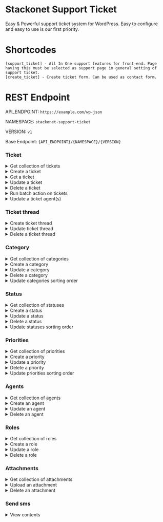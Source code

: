 # Stackonet Support Ticket

Easy & Powerful support ticket system for WordPress. Easy to configure and easy to use is our first priority.

# Shortcodes

```
[support_ticket] - All In One support features for front-end. Page having this must be selected as support page in general setting of support ticket.
[create_ticket] - Create ticket form. Can be used as contact form.
```

# REST Endpoint

API_ENDPOINT: `https://example.com/wp-json`

NAMESPACE: `stackonet-support-ticket`

VERSION: `v1`

Base Endpoint: `{API_ENDPOINT}/{NAMESPACE}/{VERSION}`

### Ticket

<details>
<summary>Get collection of tickets</summary>

Endpoint

`[GET /tickets]`

Params:

| Property          | Type    | Required | Default | Description                                                          |
|-------------------|---------|----------|---------|----------------------------------------------------------------------|
| `page`            | integer | **no**   | `1`     | Current page of the collection.                                      |
| `per_page`        | integer | **no**   | `10`    | Maximum number of items to be returned in result set.                |
| `search`          | string  | **no**   | `null`  | Limit results to those matching a string.                            |
| `city`            | string  | **no**   | `null`  | Limit results to those matching a city.                              |
| `ticket_status`   | integer | **no**   | `null`  | Limit results to those matching ticket status.                       |
| `ticket_category` | integer | **no**   | `null`  | Limit results to those matching ticket category.                     |
| `ticket_priority` | integer | **no**   | `null`  | Limit results to those matching ticket priority.                     |
| `agent`           | integer | **no**   | `null`  | Agent user id. Limit results to those matching support ticket agents |

</details>
<details>
<summary>Create a ticket</summary>


Endpoint

`[POST /tickets]`

Params:

| Property       | Type    | Required | Default | Description                  |
|----------------|---------|----------|---------|------------------------------|
| `name`         | string  | **yes**  | `null`  | User full name.              |
| `email`        | string  | **yes**  | `null`  | User email address.          |
| `subject`      | string  | **yes**  | `null`  | Ticket subject.              |
| `content`      | string  | **yes**  | `null`  | Ticket content.              |
| `phone_number` | string  | **no**   | `null`  | User phone number.           |
| `category`     | integer | **no**   | `null`  | Ticket category id.          |
| `status`       | integer | **no**   | `null`  | Ticket status id.            |
| `priority`     | integer | **no**   | `null`  | Ticket priority.             |
| `attachments`  | array   | **no**   | `[]`    | Array of WordPress media ID. |

</details>
<details>
<summary>Get a ticket</summary>


Endpoint

`[GET /tickets/{id}]`

Replace `{id}` with actual ticket id.

</details>
<details>
<summary>Update a ticket</summary>


Endpoint

`[POST|PUT|PATCH /tickets/{id}]`

Replace `{id}` with actual ticket id.

Params: This endpoint accept same argument as create endpoint.

</details>
<details>
<summary>Delete a ticket</summary>


Endpoint

`[DELETE /tickets/{id}]`

Replace `{id}` with actual ticket id.

Params:

| Property | Type   | Required | Default | Description                                    |
|----------|--------|----------|---------|------------------------------------------------|
| `action` | string | **no**   | `trash` | Value can be `trash` or `restore` or `delete`. |

</details>
<details>
<summary>Run batch action on tickets</summary>


Endpoint

`[POST /tickets/batch]`

Params:

| Property  | Type  | Required | Default | Description                        |
|-----------|-------|----------|---------|------------------------------------|
| `trash`   | array | **no**   | `[]`    | Array of ticket id to be trashed.  |
| `restore` | array | **no**   | `[]`    | Array of ticket id to be restored. |
| `delete`  | array | **no**   | `[]`    | Array of ticket id to be deleted.  |

</details>

<details>
<summary>Update a ticket agent(s)</summary>


Endpoint

`[POST|PUT|PATCH /tickets/{id}/agent]`

Replace `{id}` with actual ticket id.

Params:

| Property     | Type  | Required | Default | Description                           |
|--------------|-------|----------|---------|---------------------------------------|
| `agents_ids` | array | **no**   | `[]`    | Array of agents ids to assign ticket. |

</details>

### Ticket thread

<details>
<summary>Create ticket thread</summary>


Endpoint

`[POST /tickets/{id}/thread]`

Replace `{id}` with actual ticket id.

Params:

| Property             | Type   | Required | Default | Description                                                                           |
|----------------------|--------|----------|---------|---------------------------------------------------------------------------------------|
| `thread_type`        | string | **no**   | `null`  | Thread type. Value can be `report` or `log` or `reply` or `note` or `sms` or `email`. |
| `thread_content`     | array  | **no**   | `null`  | Thread content.                                                                       |
| `thread_attachments` | array  | **no**   | `[]`    | Thread attachments. Array of WordPress media attachment id.                           |

</details>
<details>
<summary>Update ticket thread</summary>


Endpoint

`[POST|PUT|PATCH /tickets/{id}/thread/{thread_id}]`

Replace `{id}` with actual ticket id. and replace `{thread_id}` with actual thread id.

Params:

| Property         | Type  | Required | Default | Description     |
|------------------|-------|----------|---------|-----------------|
| `thread_content` | array | **no**   | `null`  | Thread content. |

</details>
<details>
<summary>Delete a ticket thread</summary>


Endpoint

`[DELETE /tickets/{id}/thread/{thread_id}]`

Replace `{id}` with actual ticket id. and replace `{thread_id}` with actual thread id.

</details>

### Category

<details>
<summary>Get collection of categories</summary>


Endpoint

`[GET /categories]`

</details>
<details>
<summary>Create a category</summary>


Endpoint

`[POST /categories]`

Params:

| Property      | Type    | Required | Default | Description                                 |
|---------------|---------|----------|---------|---------------------------------------------|
| `name`        | string  | **yes**  | `null`  | Category name.                              |
| `slug`        | string  | **no**   | `null`  | Category slug. Must be unique for category. |
| `description` | string  | **no**   | `null`  | Category description.                       |
| `parent`      | integer | **no**   | `null`  | Parent category ID.                         |

</details>
<details>
<summary>Update a category</summary>


Endpoint

`[POST|PUT|PATCH /categories/{id}]`

Replace `{id}` with actual category id.

Params:

| Property | Type   | Required | Default | Description                                 |
|----------|--------|----------|---------|---------------------------------------------|
| `name`   | string | **no**   | `null`  | Category name.                              |
| `slug`   | string | **no**   | `null`  | Category slug. Must be unique for category. |

</details>
<details>
<summary>Delete a category</summary>


Endpoint

`[DELETE /categories/{id}]`

Replace `{id}` with actual ticket id.

</details>
<details>
<summary>Update categories sorting order</summary>


Endpoint

`[POST /categories/batch]`

Params:

| Property      | Type  | Required | Default | Description                                                         |
|---------------|-------|----------|---------|---------------------------------------------------------------------|
| `menu_orders` | array | **no**   | `[]`    | Array of all categories ID. New order will be set by numeric order. |

</details>

### Status

<details>
<summary>Get collection of statuses</summary>


Endpoint

`[GET /statuses]`

</details>
<details>
<summary>Create a status</summary>


Endpoint

`[POST /statuses]`

Params:

| Property      | Type    | Required | Default | Description                             |
|---------------|---------|----------|---------|-----------------------------------------|
| `name`        | string  | **yes**  | `null`  | Status name.                            |
| `slug`        | string  | **no**   | `null`  | Status slug. Must be unique for status. |
| `description` | string  | **no**   | `null`  | Status description.                     |
| `parent`      | integer | **no**   | `null`  | Parent status ID.                       |

</details>
<details>
<summary>Update a status</summary>


Endpoint

`[POST|PUT|PATCH /statuses/{id}]`

Replace `{id}` with actual status id.

Params:

| Property | Type   | Required | Default | Description                             |
|----------|--------|----------|---------|-----------------------------------------|
| `name`   | string | **no**   | `null`  | Status name.                            |
| `slug`   | string | **no**   | `null`  | Status slug. Must be unique for status. |

</details>
<details>
<summary>Delete a status</summary>


Endpoint

`[DELETE /statuses/{id}]`

Replace `{id}` with actual status id.

</details>
<details>
<summary>Update statuses sorting order</summary>


Endpoint

`[POST /statuses/batch]`

Params:

| Property      | Type  | Required | Default | Description                                                       |
|---------------|-------|----------|---------|-------------------------------------------------------------------|
| `menu_orders` | array | **no**   | `[]`    | Array of all statuses ID. New order will be set by numeric order. |

</details>

### Priorities

<details>
<summary>Get collection of priorities</summary>


Endpoint

`[GET /priorities]`

</details>
<details>
<summary>Create a priority</summary>


Endpoint

`[POST /priorities]`

Params:

| Property      | Type    | Required | Default | Description                                 |
|---------------|---------|----------|---------|---------------------------------------------|
| `name`        | string  | **yes**  | `null`  | Priority name.                              |
| `slug`        | string  | **no**   | `null`  | Priority slug. Must be unique for priority. |
| `description` | string  | **no**   | `null`  | Priority description.                       |
| `parent`      | integer | **no**   | `null`  | Parent priority ID.                         |

</details>
<details>
<summary>Update a priority</summary>


Endpoint

`[POST|PUT|PATCH /priorities/{id}]`

Replace `{id}` with actual priority id.

Params:

| Property | Type   | Required | Default | Description                                 |
|----------|--------|----------|---------|---------------------------------------------|
| `name`   | string | **no**   | `null`  | Priority name.                              |
| `slug`   | string | **no**   | `null`  | Priority slug. Must be unique for priority. |

</details>
<details>
<summary>Delete a priority</summary>


Endpoint

`[DELETE /priorities/{id}]`

Replace `{id}` with actual priority id.

</details>
<details>
<summary>Update priorities sorting order</summary>


Endpoint

`[POST /priorities/batch]`

Params:

| Property      | Type  | Required | Default | Description                                                         |
|---------------|-------|----------|---------|---------------------------------------------------------------------|
| `menu_orders` | array | **no**   | `[]`    | Array of all priorities ID. New order will be set by numeric order. |

</details>

### Agents

<details>
<summary>Get collection of agents</summary>


Endpoint

`[GET /agents]`

</details>
<details>
<summary>Create an agent</summary>


Endpoint

`[POST /agents]`

Params:

| Property  | Type    | Required | Default | Description        |
|-----------|---------|----------|---------|--------------------|
| `user_id` | integer | **yes**  | `null`  | WordPress user ID. |
| `role_id` | string  | **yes**  | `null`  | Agent role ID.     |

</details>
<details>
<summary>Update an agent</summary>


Endpoint

`[POST|PUT|PATCH /agents/{id}]`

Replace `{id}` with actual agent id.

Params:

| Property  | Type   | Required | Default | Description    |
|-----------|--------|----------|---------|----------------|
| `role_id` | string | **no**   | `null`  | Agent role ID. |

</details>
<details>
<summary>Delete an agent</summary>


Endpoint

`[DELETE /agents/{id}]`

Replace `{id}` with actual agent id.

</details>

### Roles

<details>
<summary>Get collection of roles</summary>


Endpoint

`[GET /roles]`

</details>
<details>
<summary>Create a role</summary>


Endpoint

`[POST /roles]`

Params:

| Property       | Type   | Required | Default | Description                                |
|----------------|--------|----------|---------|--------------------------------------------|
| `role`         | string | **yes**  | `null`  | Role slug. Role slug cannot change latter. |
| `name`         | string | **yes**  | `null`  | Role display name.                         |
| `capabilities` | object | **yes**  | `null`  | Role capabilities.                         |

</details>
<details>
<summary>Update a role</summary>


Endpoint

`[POST|PUT|PATCH /role]`

Params:

| Property       | Type   | Required | Default | Description        |
|----------------|--------|----------|---------|--------------------|
| `role`         | string | **yes**  | `null`  | Role slug.         |
| `name`         | string | **no**   | `null`  | Role display name. |
| `capabilities` | object | **no**   | `null`  | Role capabilities. |

</details>
<details>
<summary>Delete a role</summary>


Endpoint

`[DELETE /role]`

Params:

| Property | Type   | Required | Default | Description |
|----------|--------|----------|---------|-------------|
| `role`   | string | **yes**  | `null`  | Role slug.  |

</details>

### Attachments

<details>
<summary>Get collection of attachments</summary>


Endpoint

`[GET /attachments]`

</details>
<details>
<summary>Upload an attachment</summary>


Endpoint

`[POST /attachments]`

</details>
<details>
<summary>Delete an attachment</summary>


Endpoint

`[DELETE /attachments/:id]`

Replace `{id}` with actual attachment id.

</details>

### Send sms

<details>
<summary>View contents</summary>


Endpoint

`[POST /tickets/:id/sms]`

Replace `{id}` with actual ticket id.

Params:

| Property       | Type   | Required | Default | Description                                                                             |
|----------------|--------|----------|---------|-----------------------------------------------------------------------------------------|
| `content`      | array  | **yes**  | `[]`    | Sms Content. If sms content is more than 160 characters, then multiple SMS will be sent |
| `sms_for`      | string | **yes**  | ``      | Value can be `customer` or `custom` or `agents`                                         |
| `custom_phone` | string | **no**   | ``      | Custom phone number. Required if `sms_for` is set as `custom`                           |
| `agents_ids`   | array  | **no**   | `[]`    | Array of agents ids. Required if `sms_for` is set as `agents`                           |

</details>
